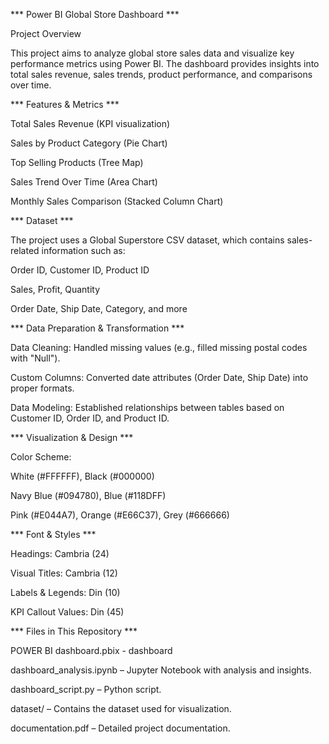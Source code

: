 *** Power BI Global Store Dashboard ***

Project Overview  

This project aims to analyze global store sales data and visualize key performance metrics using Power BI. The dashboard provides insights into total sales revenue, sales trends, product performance, and comparisons over time.   

*** Features & Metrics ***  

Total Sales Revenue (KPI visualization)

Sales by Product Category (Pie Chart)

Top Selling Products (Tree Map)

Sales Trend Over Time (Area Chart)

Monthly Sales Comparison (Stacked Column Chart)

*** Dataset ***

The project uses a Global Superstore CSV dataset, which contains sales-related information such as:

Order ID, Customer ID, Product ID

Sales, Profit, Quantity

Order Date, Ship Date, Category, and more

*** Data Preparation & Transformation ***

Data Cleaning: Handled missing values (e.g., filled missing postal codes with "Null").

Custom Columns: Converted date attributes (Order Date, Ship Date) into proper formats.

Data Modeling: Established relationships between tables based on Customer ID, Order ID, and Product ID.

*** Visualization & Design ***

Color Scheme:

White (#FFFFFF), Black (#000000)

Navy Blue (#094780), Blue (#118DFF)

Pink (#E044A7), Orange (#E66C37), Grey (#666666)

*** Font & Styles ***

Headings: Cambria (24)

Visual Titles: Cambria (12)

Labels & Legends: Din (10)

KPI Callout Values: Din (45)

*** Files in This Repository ***

POWER BI dashboard.pbix - dashboard

dashboard_analysis.ipynb – Jupyter Notebook with analysis and insights.

dashboard_script.py – Python script.

dataset/ – Contains the dataset used for visualization.

documentation.pdf – Detailed project documentation.
